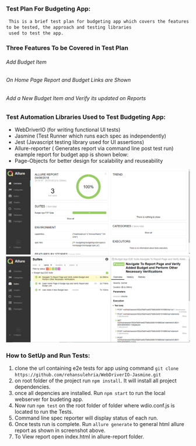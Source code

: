 ###  Test Plan For Budgeting App:
     This is a brief test plan for budgeting app which covers the features to be tested, the approach and testing libraries
     used to test the app.
   
###   Three Features To be Covered in Test Plan
  
  ######  Add Budget Item
  ######  On Home Page Report and Budget Links are Shown
  ######  Add a New Budget Item and Verify its updated on Reports
  
 ###  Test Automation Libraries Used to Test Budgeting App:

  * WebDriverIO (for writing functional UI tests)
  * Jasmine (Test Runner which runs each spec as independently)
  * Jest (Javascript testing library used for UI assertions)
  * Allure-reporter ( Generates report via command line post test run) example report for budget app is shown below:
  * Page-Objects for better design for scalability and reuseability
  
  ![Screenshot](screenshot.png)![Screenshot](screenshot2.png)

  ### How to SetUp and Run Tests:
  
  1. clone the url containing e2e tests for app using command `git clone https://github.com/rehansulehria/WebDriverIO-Jasmine.git`
  2. on root folder of the project run `npm install`. It will install all project dependencies.
  3. once all depencies are installed. Run `npm start` to run the local webserver for budeting app.
  4. Now run `npm test` on the root folder of folder where wdio.conf.js is located to run the Tests.
  5. Command line spec reporter will display status of each run.
  6. Once tests run is complete. Run `allure generate` to general html allure report as shown in screenshot above.
  7. To View report open index.html in allure-report folder.
  







